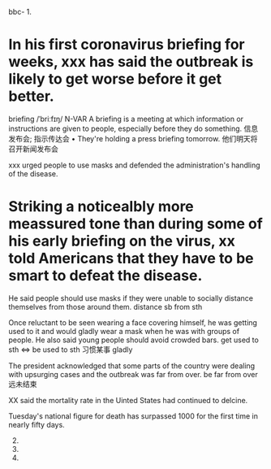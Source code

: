 bbc-
1.
# In his first coronavirus briefing for weeks, xxx has said the outbreak is likely to get worse before it get better.
briefing /ˈbriːfɪŋ/
N-VAR A briefing is a meeting at which information or instructions are given to people, especially before they do something. 信息发布会; 指示传达会
•  They're holding a press briefing tomorrow. 
 他们明天将召开新闻发布会

xxx urged people to use masks and defended the administration's handling of the disease. 
# Striking a noticealbly more meassured tone than during some of his early briefing on the virus, xx told Americans that they have to be smart to defeat the disease.

He said people should use masks if they were unable to socially distance themselves from those around them. 
distance sb from sth 

Once reluctant to be seen wearing a face covering himself, he was getting used to it and would gladly wear a mask when he was with groups of people. 
He also said young people should avoid crowded bars.
get used to sth <=> be used to sth  习惯某事
gladly

The president acknowledged that some parts of the country were dealing with upsurging cases and the outbreak was far from over. 
be far from over 远未结束

XX said the mortality rate in the Uinted States had continued to delcine.

Tuesday's national figure for death has surpassed 1000 for the first time in nearly fifty days.

2.

3.

4.
